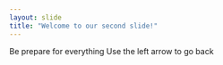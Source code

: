 ```yaml
---
layout: slide
title: "Welcome to our second slide!"
---
```

Be prepare for everything
Use the left arrow to go back
